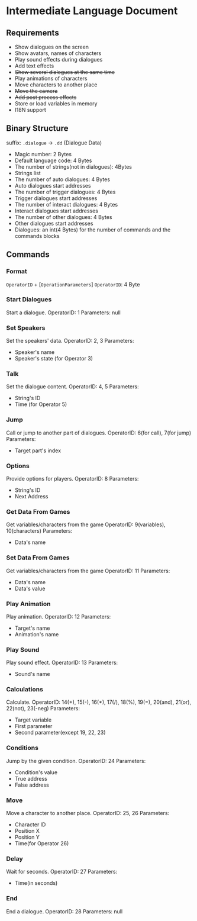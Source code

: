 # Intermediate Language Document
## Requirements
- Show dialogues on the screen
- Show avatars, names of characters
- Play sound effects during dialogues
- Add text effects
- <del>Show several dialogues at the same time</del>
- Play animations of characters
- Move characters to another place
- <del>Move the camera</del>
- <del>Add post process effects</del>
- Store or load variables in memory
- I18N support

## Binary Structure
suffix: `.dialogue` -> `.dd` (Dialogue Data)
- Magic number: 2 Bytes
- Default language code: 4 Bytes
- The number of strings(not in dialogues): 4Bytes
- Strings list
- The number of auto dialogues: 4 Bytes
- Auto dialogues start addresses
- The number of trigger dialogues: 4 Bytes
- Trigger dialogues start addresses
- The number of interact dialogues: 4 Bytes
- Interact dialogues start addresses
- The number of other dialogues: 4 Bytes
- Other dialogues start addresses
- Dialogues: an int(4 Bytes) for the number of commands and the commands blocks


## Commands
### Format
`OperatorID` + [`OperationParameters`]
`OperatorID`: 4 Byte

### Start Dialogues
Start a dialogue.
OperatorID: 1
Parameters: null

### Set Speakers
Set the speakers' data.
OperatorID: 2, 3
Parameters:
- Speaker's name
- Speaker's state (for Operator 3)

### Talk
Set the dialogue content.
OperatorID: 4, 5
Parameters:
- String's ID
- Time (for Operator 5)

### Jump
Call or jump to another part of dialogues.
OperatorID: 6(for call), 7(for jump)
Parameters:
- Target part's index

### Options
Provide options for players.
OperatorID: 8
Parameters:
- String's ID
- Next Address

### Get Data From Games
Get variables/characters from the game
OperatorID: 9(variables), 10(characters)
Parameters:
- Data's name

### Set Data From Games
Get variables/characters from the game
OperatorID: 11
Parameters:
- Data's name
- Data's value

### Play Animation
Play animation.
OperatorID: 12
Parameters:
- Target's name
- Animation's name

### Play Sound
Play sound effect.
OperatorID: 13
Parameters:
- Sound's name

### Calculations
Calculate.
OperatorID: 14(+), 15(-), 16(*), 17(/), 18(%), 19(=), 20(and), 21(or), 22(not), 23(-neg)
Parameters:
- Target variable
- First parameter
- Second parameter(except 19, 22, 23)

### Conditions
Jump by the given condition.
OperatorID: 24
Parameters:
- Condition's value
- True address
- False address

### Move
Move a character to another place.
OperatorID: 25, 26
Parameters:
- Character ID
- Position X
- Position Y
- Time(for Operator 26)

### Delay
Wait for seconds.
OperatorID: 27
Parameters:
- Time(in seconds)

### End
End a dialogue.
OperatorID: 28
Parameters: null